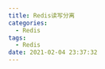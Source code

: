 ```yaml
---
title: Redis读写分离
categories:
  - Redis
tags:
  - Redis
date: 2021-02-04 23:37:32
---
```



<!--more-->